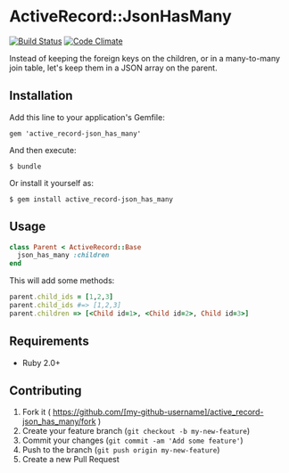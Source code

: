 # ActiveRecord::JsonHasMany

[![Build Status](https://travis-ci.org/botandrose/active_record-json_has_many.svg)](https://travis-ci.org/botandrose/active_record-json_has_many)
[![Code Climate](https://codeclimate.com/github/botandrose/active_record-json_has_many/badges/gpa.svg)](https://codeclimate.com/github/botandrose/active_record-json_has_many)

Instead of keeping the foreign keys on the children, or in a many-to-many join table, let's keep them in a JSON array on the parent.

## Installation

Add this line to your application's Gemfile:

    gem 'active_record-json_has_many'

And then execute:

    $ bundle

Or install it yourself as:

    $ gem install active_record-json_has_many

## Usage

```ruby
class Parent < ActiveRecord::Base
  json_has_many :children
end
```

This will add some methods:

```ruby
parent.child_ids = [1,2,3]
parent.child_ids #=> [1,2,3]
parent.children => [<Child id=1>, <Child id=2>, Child id=3>]
```

## Requirements

* Ruby 2.0+

## Contributing

1. Fork it ( https://github.com/[my-github-username]/active_record-json_has_many/fork )
2. Create your feature branch (`git checkout -b my-new-feature`)
3. Commit your changes (`git commit -am 'Add some feature'`)
4. Push to the branch (`git push origin my-new-feature`)
5. Create a new Pull Request

